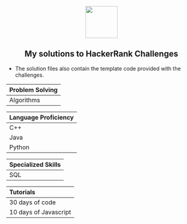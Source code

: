 <p align="center">
    <a href="https://www.hackerrank.com/greeneyedgeek">
        <img height=85 src="https://d3keuzeb2crhkn.cloudfront.net/hackerrank/assets/styleguide/logo_wordmark-f5c5eb61ab0a154c3ed9eda24d0b9e31.svg"></a>
    <h2 align="center">My solutions to HackerRank Challenges</h2>
    <ul>
    <li>The solution files also contain the template code provided with the challenges.</li>
    </ul>
</p>
<div>

|Problem Solving|
|:---------------------|
|Algorithms|

|Language Proficiency
|:---------------------|
|C++|
|Java                 |
|Python|

|Specialized Skills   |
|:---------------------|
|SQL|
    
|Tutorials            |
|:---------------------|
|30 days of code| 
|10 days of Javascript|

</div>

